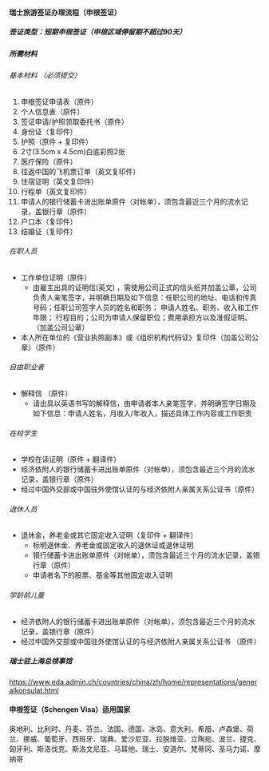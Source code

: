 
#### 瑞士旅游签证办理流程（申根签证）

##### 签证类型：短期申根签证（申根区域停留期不超过90天）

##### 所需材料

###### 基本材料 （必须提交）
1. 申根签证申请表（原件）
2. 个人信息表（原件）
3. 签证申请/护照领取委托书（原件）
4. 身份证（复印件）
5. 护照（原件 + 复印件）
6. 2寸(3.5cm x 4.5cm)白底彩照2张
7. 医疗保险（原件）
8. 往返中国的飞机票订单（英文复印件）
9. 住宿证明（英文复印件）
10. 行程单（英文复印件）
11. 申请人的银行储蓄卡进出账单原件（对帐单），须包含最近三个月的流水记录，盖银行章（原件）
12. 户口本（复印件）
13. 结婚证（复印件）


###### 在职人员
* 工作单位证明（原件）
    * 由雇主出具的证明信(英文) ，需使用公司正式的信头纸并加盖公章，公司负责人亲笔签字，并明确日期及如下信息：任职公司的地址、电话和传真号码；任职公司签字人员的姓名和职务； 申请人姓名、职务、收入和工作年限； 行程目的；公司为申请人保留职位；费用承担方以及准假证明。（加盖公司公章）
* 本人所在单位的《营业执照副本》或《组织机构代码证》复印件（加盖公司公章）（原件）

###### 自由职业者
* 解释信 （原件）
    * 请出具以英语书写的解释信，由申请者本人亲笔签字，并明确签字日期及如下信息：申请人姓名，月收入/年收入，描述具体工作内容或工作职责

###### 在校学生
* 学校在读证明（原件 + 翻译件）
* 经济依附人的银行储蓄卡进出账单原件（对帐单），须包含最近三个月的流水记录，盖银行章（原件）
* 经过中国外交部或中国驻外使馆认证的与经济依附人亲属关系公证书（原件）

###### 退休人员
* 退休金，养老金或其它固定收入证明（复印件 + 翻译件）
    * 标明退休金、养老金或固定收入的退休证或退休证明
    * 银行储蓄卡进出账单原件（对帐单），须包含最近三个月的流水记录，盖银行章（原件）
    * 申请者名下的股票、基金等其他固定收入证明

###### 学龄前儿童
* 经济依附人的银行储蓄卡进出账单原件（对帐单），须包含最近三个月的流水记录，盖银行章（原件）
* 经过中国外交部或中国驻外使馆认证的与经济依附人亲属关系公证书 （原件）



##### 瑞士驻上海总领事馆
https://www.eda.admin.ch/countries/china/zh/home/representations/generalkonsulat.html





#### 申根签证（Schengen Visa）适用国家
奥地利、比利时、丹麦、芬兰、法国、德国、冰岛、意大利、希腊、卢森堡、荷兰、挪威、葡萄牙、西班牙、瑞典、爱沙尼亚、拉脱维亚、立陶宛、波兰、捷克、匈牙利、斯洛伐克、斯洛文尼亚、马耳他、瑞士、安道尔、梵蒂冈、圣马力诺、摩纳哥
